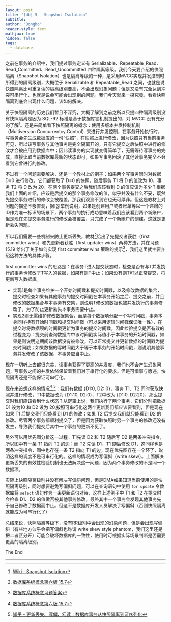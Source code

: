 ```yaml
---
layout: post
title: "[db] 5 - Snapshot Isolation"
subtitle: 
author: "Dongbo"
header-style: text
mathjax: true
hidden: false
tags:
  - database
---
```


之前在事务的介绍中，我们提过事务定义有 Serializable、Repeatable_Read、Read_Committed、Read_Uncommitted 四种隔离等级。我们今天要介绍的快照隔离（Snapshot Isolation）也是隔离等级的一种，是采用MVCC实现并发控制时所得到的隔离级别，大概位于 Serializable 和 Repeatable_Read 之间，也就是说快照隔离比可重复读的隔离级别要高，不会出现幻象问题；但是又没有完全达到冲突可串行化，也就是说会可能会出现别的问题。我们今天就来一探究竟，看看快照隔离到底会出现什么问题，该如何解决。

关于快照隔离的历史我们暂且不深究，大概了解到之前之所以只提四种隔离级别没有快照隔离是因为 SQL-92 标准是基于数据库锁机制提出的，对 MVCC 没有充分的了解[^0]。还是来简单看下快照隔离的概念：使用多版本并发控制机制（Multiversion Concurrentcy Control）来进行并发控制，在事务开始执行时，写事务会先生成数据库的一份“快照”，在快照上进行修改，因为快照只有当前事务可见，所以该写事务与其他事务是完全隔离开的，只有它提交之后快照中进行的修改才会被应用到数据库中；因此读事务的实现就变得简单了，无需等待写事务的完成，直接读取当前数据库最新的状态即可，如果写事务回滚了其他读事务完全不会看到它曾进行的修改。

不过有一个问题需要解决，还是一个教材上的例子：如果两个写事务同时对数据 D=0 进行修改，它们都获取了 D=0 的快照，随后事务 T1 将 D 的值改为 10，事务 T2 将 D 改为 20，在两个事务提交之后我们应该看到 D 的值应该为多少？根据我们上面的介绍，应该是后提交的那个事务修改的值，似乎并没有什么不妥，既然先提交事务进行的修改会被覆盖，那我们观测不到它也无可厚非。但这是教材上对问题的描述不够直观，据\[[3]]举例说明，如果是创建用户或者账单等以一个递增的ID作为唯一标识的场景下，两个事务的执行成功意味着我们应该看到两个新账户，但是现在先提交事务进行的修改会被覆盖，只完成了一个新账户的创建。这就是更新丢失问题。

所以我们需要一些机制来防止更新丢失，教材[^1]给出了先提交者获胜（first committer wins）和先更新者获胜（first updater wins）两种方法，并在习题 15.19 给出了关于如何实现 first committer wins 策略的提示[^2]，我们这里就主要介绍这种方法的具体步骤。

first committer wins 的思路是：在事务T进入提交状态时，检查是否有与T并发执行的事务也修改了T写入的数据，如果有则T中止；如果没有则T可以正常提交，将更新写入数据库。

- 实现1是每个事务维护一个开始时间戳和提交时间戳，以及修改数据的集合，提交时检查如果有其他事务的提交时间戳在本事务开始之后、提交之前，并且修改的数据集合与本事务有交集，则说明T修改的数据也被并发执行的事务修改了，为了防止更新丢失本事务需要中止。
- 实现2则无需维护修改数据集合，而是每个数据项分配一个写时间戳，事务本身同样持有开始时间戳和提交时间戳（可以采用逻辑时间戳保证唯一性），在提交时将数据项的时间戳更新为事务的提交时间戳。因此检验提交是否有效的过程变为：提交前查询数据库中该时间戳实际值小于本事务的开始时间戳，如果是则说明这期间该数据没有被修改，可以正常提交并更新数据的时间戳为提交时间戳；如果数据的写时间戳大于等于本事务的开始时间戳，则说明其他事务并发修改了该数据，本事务应当中止。

现在一切听上去都很完美，读事务获得了更高的并发度，我们也不会产生幻象问题，写事务之间的并发依然保留着我们对于串行化的要求。但是可惜事与愿违，快照隔离还是不能保证可串行化。

现在来设想这样的情况[^1],[^3]：我们有数据 {D1:0, D2: 0}，事务 T1、T2 同时获取快照并进行修改，T1中数据改为 {D1:10, D2:0}，T2中改为 {D1:0, D2:20}，那么提交时我们应该看到什么状态？从逻辑上说，我们执行了两个事务，它们分别把数据 D1 设为10 和 D2 设为 20,按照可串行化这两个更新我们都应该要看到，但是现在如果 T1 后提交我们只能看到 D1 的修改；如果 T2 后提交我们就只能看到 D2 的修改。尽管两个事务都顺利提交了，但是因为获取快照时另一个事务的修改还没有发生，导致我们提交后其中一个事务的更新不见了。

另外可以用优先图分析这一过程：T1先读 D2 和 T2 随后写 D2 是两条冲突指令，所以图中有一条 T1 指向 T2 的边；而 T2 先读 D1，T1 随后修改 D1，这同样也是两条冲突指令，图中也存在一条 T2 指向 T1 的边。现在优先图存在一个环了，说明这样的调度不是可串行化的。这样的情况成为写偏斜（write skew）。上面解决更新丢失的有效性检验机制也无法解决这一问题，因为两个事务修改的不是同一个数据项。

实际上快照隔离级别并没有解决写偏斜问题，但是DMA如果知道当前使用的是快照隔离级别，同时想要避免写偏斜问题，可以在查询语句中使用 `for update` 令数据库将 `select` 语句作为一条更新语句对待，这样上述例子中 T1 和 T2 在提交时会检查 D1、D2 的值做否被其他事务修改，最终其中一个事务会发现其他事务先于自己修改了数据而中止。但这不是数据库开发人员解决了写偏斜（否则快照隔离就能成为可串行化了）

总结来说，快照隔离等级下，没有RR级别中会出现的幻象问题，但是会出现写偏斜（有些地方似乎会把写偏斜也称谓 write skew style phantom，我们这里还是把二者区分开）可能会破坏数据库的一致性，使用时可根据实际场景判断是否需要更高的隔离级别。

The End

------------------

[^0]: [Wiki - Snapshot Isolation](https://zh.wikipedia.org/wiki/%E5%BF%AB%E7%85%A7%E9%9A%94%E7%A6%BB)
[^1]: [数据库系统概念第六版 15.7]()
[^2]: [数据库系统概念习题答案](https://www.db-book.com/db6/practice-exer-dir/15s.pdf)
[^3]: [知乎 - 更新丢失、写偏、幻读：数据库事务从快照隔离到可序列化][3]

[3]: https://zhuanlan.zhihu.com/p/339710842